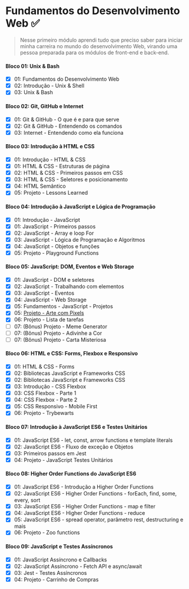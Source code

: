 # Fundamentos do Desenvolvimento Web :white_check_mark:

>Nesse primeiro módulo aprendi tudo que preciso saber para iniciar minha carreira no mundo do desenvolvimento Web, virando uma pessoa preparada para os módulos de front-end e back-end.

#### Bloco 01: Unix & Bash

- [x] 01: Fundamentos do Desenvolvimento Web
- [x] 02: Introdução - Unix & Shell
- [x] 03: Unix & Bash

#### Bloco 02: Git, GitHub e Internet

- [x] 01: Git & GitHub - O que é e para que serve
- [x] 02: Git & GitHub - Entendendo os comandos
- [x] 03: Internet - Entendendo como ela funciona

#### Bloco 03: Introdução à HTML e CSS

- [x] 01: Introdução - HTML & CSS
- [x] 01: HTML & CSS - Estruturas de página
- [x] 02: HTML & CSS - Primeiros passos em CSS
- [x] 03: HTML & CSS - Seletores e posicionamento
- [x] 04: HTML Semântico
- [x] 05: Projeto - Lessons Learned

#### Bloco 04: Introdução à JavaScript e Lógica de Programação

- [x] 01: Introdução - JavaScript
- [x] 01: JavaScript - Primeiros passos
- [x] 02: JavaScript - Array e loop For
- [x] 03: JavaScript - Lógica de Programação e Algoritmos
- [x] 04: JavaScript - Objetos e funções
- [x] 05: Projeto - Playground Functions

#### Bloco 05: JavaScript: DOM, Eventos e Web Storage

- [x] 01: JavaScript - DOM e seletores
- [x] 02: JavaScript - Trabalhando com elementos
- [x] 03: JavaScript - Eventos
- [x] 04: JavaScript - Web Storage
- [x] 05: Fundamentos - JavaScript - Projetos
- [x] 05: [Projeto - Arte com Pixels](https://ribeirofrv.github.io/project-pixel-art/)
- [x] 06: Projeto - Lista de tarefas
- [ ] 07: (Bônus) Projeto - Meme Generator
- [ ] 07: (Bônus) Projeto - Adivinhe a Cor
- [ ] 07: (Bônus) Projeto - Carta Misteriosa

#### Bloco 06: HTML e CSS: Forms, Flexbox e Responsivo

- [x] 01: HTML & CSS - Forms
- [x] 02: Bibliotecas JavaScript e Frameworks CSS
- [x] 02: Bibliotecas JavaScript e Frameworks CSS
- [x] 03: Introdução - CSS Flexbox
- [x] 03: CSS Flexbox - Parte 1
- [x] 04: CSS Flexbox - Parte 2
- [x] 05: CSS Responsivo - Mobile First
- [x] 06: Projeto - Trybewarts

#### Bloco 07: Introdução à JavaScript ES6 e Testes Unitários

- [x] 01: JavaScript ES6 - let, const, arrow functions e template literals
- [x] 02: JavaScript ES6 - Fluxo de exceção e Objetos
- [x] 03: Primeiros passos em Jest
- [x] 04: Projeto - JavaScript Testes Unitários

#### Bloco 08: Higher Order Functions do JavaScript ES6

- [x] 01: JavaScript ES6 - Introdução a Higher Order Functions
- [x] 02: JavaScript ES6 - Higher Order Functions - forEach, find, some, every, sort
- [x] 03: JavaScript ES6 - Higher Order Functions - map e filter
- [x] 04: JavaScript ES6 - Higher Order Functions - reduce
- [x] 05: JavaScript ES6 - spread operator, parâmetro rest, destructuring e mais
- [x] 06: Projeto - Zoo functions

#### Bloco 09: JavaScript e Testes Assíncronos

- [x] 01: JavaScript Assíncrono e Callbacks
- [x] 02: JavaScript Assíncrono - Fetch API e async/await
- [x] 03: Jest - Testes Assíncronos
- [x] 04: Projeto - Carrinho de Compras
